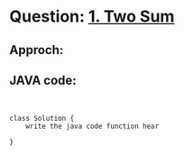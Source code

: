 # Question: [1. Two Sum](https://leetcode.com/problems/two-sum/)
  


## Approch: 

## JAVA code:
<br>

    class Solution {
        write the java code function hear

    }